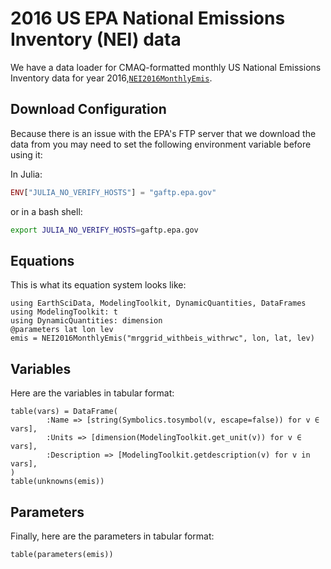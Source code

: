# 2016 US EPA National Emissions Inventory (NEI) data

We have a data loader for CMAQ-formatted monthly US National Emissions Inventory data for year 2016,[`NEI2016MonthlyEmis`](@ref).

## Download Configuration

Because there is an issue with the EPA's FTP server that we download the data from you may need to set the following environment variable before using it:

In Julia:
```julia
ENV["JULIA_NO_VERIFY_HOSTS"] = "gaftp.epa.gov"
```
or in a bash shell:
```bash
export JULIA_NO_VERIFY_HOSTS=gaftp.epa.gov
```

## Equations

This is what its equation system looks like:

```@example nei2016
using EarthSciData, ModelingToolkit, DynamicQuantities, DataFrames
using ModelingToolkit: t
using DynamicQuantities: dimension
@parameters lat lon lev
emis = NEI2016MonthlyEmis("mrggrid_withbeis_withrwc", lon, lat, lev)
```

## Variables

Here are the variables in tabular format:

```@example nei2016
table(vars) = DataFrame(
        :Name => [string(Symbolics.tosymbol(v, escape=false)) for v ∈ vars],
        :Units => [dimension(ModelingToolkit.get_unit(v)) for v ∈ vars],
        :Description => [ModelingToolkit.getdescription(v) for v in vars],
)
table(unknowns(emis))
```

## Parameters

Finally, here are the parameters in tabular format:

```@example nei2016
table(parameters(emis))
```